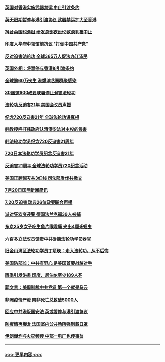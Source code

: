 #### [英国对香港实施武器禁运 中止引渡条约](../pages/prog202/a102898167.md?t=07210502) 
#### [英无限期暂停与港引渡协议 武器禁运扩大至香港](../pages/prog202/a102898143.md?t=07210502) 
#### [抖音英国也遇阻 研发总部欲设伦敦谈判被中止](../pages/prog202/a102898102.md?t=07210502) 
#### [印度人华府中领馆前抗议 “打倒中国共产党”](../pages/prog202/a102898084.md?t=07210502) 
#### [反对迫害法轮功 全球365万人促法办江泽民](../pages/prog202/a102898031.md?t=07210502) 
#### [英国外相：将暂停与香港的引渡条约](../pages/prog202/a102898033.md?t=07210502) 
#### [全球逾60万丧生 港爆演艺圈群聚感染](../pages/prog202/a102898035.md?t=07210502) 
#### [30国逾600政要联署停止迫害法轮功](../pages/prog202/a102898055.md?t=07210502) 
#### [法轮功反迫害21年 美国会议员声援](../pages/prog202/a102898043.md?t=07210502) 
#### [纪念720反迫害21年 全球法轮功讲真相](../pages/prog202/a102898040.md?t=07210502) 
#### [韩教授呼吁韩政府认清港安法对主权的侵害](../pages/prog202/a102897982.md?t=07210502) 
#### [韩法轮功学员纪念720反迫害21周年](../pages/prog202/a102897952.md?t=07210502) 
#### [720日本法轮功学员纪念反迫害21年](../pages/prog202/a102897949.md?t=07210502) 
#### [反迫害21周年 全球法轮功学员720纪念活动](../pages/prog202/a102897467.md?t=07210502) 
#### [美国正跨越灭共3红线 司法部发伐共檄文](../pages/prog202/a102897840.md?t=07210502) 
#### [7月20日国际新闻简讯](../pages/prog202/a102897803.md?t=07210502) 
#### [7.20反迫害  瑞典26位政要联合声援](../pages/prog202/a102897805.md?t=07210502) 
#### [派对狂欢变袭警 德国法兰克福39人被捕](../pages/prog202/a102897758.md?t=07210502) 
#### [东京25岁女子吃生鱼片喉咙痛 夹出4厘米蛔虫](../pages/prog202/a102897757.md?t=07210502) 
#### [六百多立法议员谴责中共活摘法轮功学员器官](../pages/prog202/a102897743.md?t=07210502) 
#### [旧金山湾区法轮功学员丁项瑛：走入法轮功，从不后悔](../pages/prog202/a102897738.md?t=07210502) 
#### [美国防部长：中共有野心 是美国首要战略对手](../pages/prog202/a102897726.md?t=07210502) 
#### [雨季引发洪患 印度、尼泊尔至少189人死](../pages/prog202/a102897722.md?t=07210502) 
#### [郭文贵：美国制裁中共党员 第一个就是马云](../pages/prog202/a102897708.md?t=07210502) 
#### [非洲疫情严峻 南非死亡总数破5000人](../pages/prog202/a102897705.md?t=07210502) 
#### [回应中共港版国安法 英或暂停与港引渡协议](../pages/prog202/a102897605.md?t=07210502) 
#### [防疫情再爆发 法国室内公共场所强制戴口罩](../pages/prog202/a102897671.md?t=07210502) 
#### [伊朗爆炸与火灾频传 中部一电厂也传事故](../pages/prog202/a102897636.md?t=07210502) 

----
#### [ >>> 更早内容 <<< ](../indexes/prog202-earlier.md)
